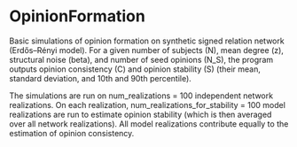 # OpinionFormation

Basic simulations of opinion formation on synthetic signed relation network (Erdős–Rényi model). For a given number of subjects (N), mean degree (z), structural noise (beta), and number of seed opinions (N_S), the program outputs opinion consistency (C) and opinion stability (S) (their mean, standard deviation, and 10th and 90th percentile).

The simulations are run on num_realizations = 100 independent network realizations. On each realization, num_realizations_for_stability = 100 model realizations are run to estimate opinion stability (which is then averaged over all network realizations). All model realizations contribute equally to the estimation of opinion consistency.

